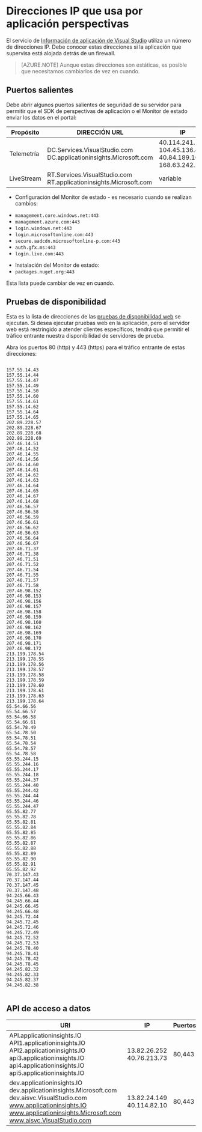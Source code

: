 <properties 
    pageTitle="Direcciones IP que usa por aplicación perspectivas | Microsoft Azure"
    description="Excepciones de firewall de servidor necesarios para la aplicación perspectivas" 
    services="application-insights"
    documentationCenter=".net"
    authors="alancameronwills" 
    manager="douge"/>

<tags 
    ms.service="application-insights" 
    ms.workload="tbd" 
    ms.tgt_pltfrm="ibiza" 
    ms.devlang="na" 
    ms.topic="article" 
    ms.date="08/24/2016" 
    ms.author="awills"/>
 
# <a name="ip-addresses-used-by-application-insights"></a>Direcciones IP que usa por aplicación perspectivas

El servicio de [Información de aplicación de Visual Studio](app-insights-overview.md) utiliza un número de direcciones IP. Debe conocer estas direcciones si la aplicación que supervisa está alojada detrás de un firewall.

> [AZURE.NOTE] Aunque estas direcciones son estáticas, es posible que necesitamos cambiarlos de vez en cuando.


## <a name="outgoing-ports"></a>Puertos salientes

Debe abrir algunos puertos salientes de seguridad de su servidor para permitir que el SDK de perspectivas de aplicación o el Monitor de estado enviar los datos en el portal:

|Propósito|DIRECCIÓN URL|IP|Puertos
|---|---|---|---
| Telemetría|DC.Services.VisualStudio.com<br/>DC.applicationinsights.Microsoft.com| 40.114.241.141<br/>104.45.136.42<br/>40.84.189.107<br/>168.63.242.221|443
|LiveStream|RT.Services.VisualStudio.com<br/>RT.applicationinsights.Microsoft.com |variable|443



+ Configuración del Monitor de estado - es necesario cuando se realizan cambios:
 -  `management.core.windows.net:443` 
 -  `management.azure.com:443`
 -  `login.windows.net:443`
 -  `login.microsoftonline.com:443`
 -  `secure.aadcdn.microsoftonline-p.com:443`
 -  `auth.gfx.ms:443`
 -  `login.live.com:443`
+ Instalación del Monitor de estado:
 +  `packages.nuget.org:443`

Esta lista puede cambiar de vez en cuando.

## <a name="availability-tests"></a>Pruebas de disponibilidad

Esta es la lista de direcciones de las [pruebas de disponibilidad web](app-insights-monitor-web-app-availability.md) se ejecutan. Si desea ejecutar pruebas web en la aplicación, pero el servidor web está restringido a atender clientes específicos, tendrá que permitir el tráfico entrante nuestra disponibilidad de servidores de prueba.

Abra los puertos 80 (http) y 443 (https) para el tráfico entrante de estas direcciones:

```

157.55.14.43
157.55.14.44
157.55.14.47
157.55.14.49
157.55.14.50
157.55.14.60
157.55.14.61
157.55.14.62
157.55.14.64
157.55.14.65
202.89.228.57
202.89.228.67
202.89.228.68
202.89.228.69
207.46.14.51
207.46.14.52
207.46.14.55
207.46.14.56
207.46.14.60
207.46.14.61
207.46.14.62
207.46.14.63
207.46.14.64
207.46.14.65
207.46.14.67
207.46.14.68
207.46.56.57
207.46.56.58
207.46.56.59
207.46.56.61
207.46.56.62
207.46.56.63
207.46.56.64
207.46.56.67
207.46.71.37
207.46.71.38
207.46.71.51
207.46.71.52
207.46.71.54
207.46.71.55
207.46.71.57
207.46.71.58
207.46.98.152
207.46.98.153
207.46.98.156
207.46.98.157
207.46.98.158
207.46.98.159
207.46.98.160
207.46.98.162
207.46.98.169
207.46.98.170
207.46.98.171
207.46.98.172
213.199.178.54
213.199.178.55
213.199.178.56
213.199.178.57
213.199.178.58
213.199.178.59
213.199.178.60
213.199.178.61
213.199.178.63
213.199.178.64
65.54.66.56
65.54.66.57
65.54.66.58
65.54.66.61
65.54.78.49
65.54.78.50
65.54.78.51
65.54.78.54
65.54.78.57
65.54.78.58
65.55.244.15
65.55.244.16
65.55.244.17
65.55.244.18
65.55.244.37
65.55.244.40
65.55.244.42
65.55.244.44
65.55.244.46
65.55.244.47
65.55.82.77
65.55.82.78
65.55.82.81
65.55.82.84
65.55.82.85
65.55.82.86
65.55.82.87
65.55.82.88
65.55.82.89
65.55.82.90
65.55.82.91
65.55.82.92
70.37.147.43
70.37.147.44
70.37.147.45
70.37.147.48
94.245.66.43
94.245.66.44
94.245.66.45
94.245.66.48
94.245.72.44
94.245.72.45
94.245.72.46
94.245.72.49
94.245.72.52
94.245.72.53
94.245.78.40
94.245.78.41
94.245.78.42
94.245.78.45
94.245.82.32
94.245.82.33
94.245.82.37
94.245.82.38


```  

## <a name="data-access-api"></a>API de acceso a datos



|URI|IP|Puertos
|---|---|---
|API.applicationinsights.IO<br/>API1.applicationinsights.IO<br/>API2.applicationinsights.IO<br/>api3.applicationinsights.IO<br/>api4.applicationinsights.IO<br/>api5.applicationinsights.IO|13.82.26.252<br/>40.76.213.73|80,443
|dev.applicationinsights.IO<br/>dev.applicationinsights.Microsoft.com<br/>dev.aisvc.VisualStudio.com<br/>www.applicationinsights.IO<br/>www.applicationinsights.Microsoft.com<br/>www.aisvc.VisualStudio.com|13.82.24.149<br/>40.114.82.10|80,443





 
